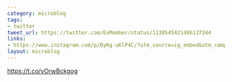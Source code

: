 ```yaml
---
category: microblog
tags:
- twitter
tweet_url: https://twitter.com/ExMember/status/1138545421486137344
links:
- https://www.instagram.com/p/ByKg-uKlP4C/?utm_source=ig_embed&utm_campaign=embed_video_watch_again
layout: microblog
---
```

https://t.co/vOrwBckgog
